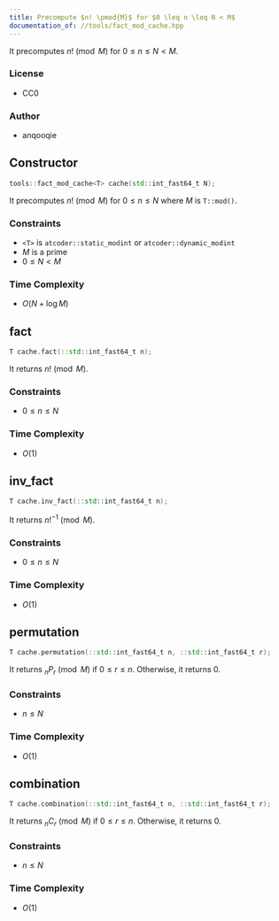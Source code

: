 ```yaml
---
title: Precompute $n! \pmod{M}$ for $0 \leq n \leq N < M$
documentation_of: //tools/fact_mod_cache.hpp
---
```


It precomputes $n! \pmod{M}$ for $0 \leq n \leq N < M$.

### License
- CC0

### Author
- anqooqie

## Constructor
```cpp
tools::fact_mod_cache<T> cache(std::int_fast64_t N);
```

It precomputes $n! \pmod{M}$ for $0 \leq n \leq N$ where $M$ is `T::mod()`.

### Constraints
- `<T>` is `atcoder::static_modint` or `atcoder::dynamic_modint`
- $M$ is a prime
- $0 \leq N < M$

### Time Complexity
- $O(N + \log M)$

## fact
```cpp
T cache.fact(::std::int_fast64_t n);
```

It returns $n! \pmod{M}$.

### Constraints
- $0 \leq n \leq N$

### Time Complexity
- $O(1)$

## inv_fact
```cpp
T cache.inv_fact(::std::int_fast64_t n);
```

It returns $n!^{-1} \pmod{M}$.

### Constraints
- $0 \leq n \leq N$

### Time Complexity
- $O(1)$

## permutation
```cpp
T cache.permutation(::std::int_fast64_t n, ::std::int_fast64_t r);
```

It returns ${}_n P_r \pmod{M}$ if $0 \leq r \leq n$.
Otherwise, it returns $0$.

### Constraints
- $n \leq N$

### Time Complexity
- $O(1)$

## combination
```cpp
T cache.combination(::std::int_fast64_t n, ::std::int_fast64_t r);
```

It returns ${}_n C_r \pmod{M}$ if $0 \leq r \leq n$.
Otherwise, it returns $0$.

### Constraints
- $n \leq N$

### Time Complexity
- $O(1)$
